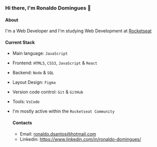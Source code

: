 ### Hi there, I'm Ronaldo Domingues 👋

#### About
I'm a Web Developer and I'm studying Web Development at [Rocketseat](https://www.rocketseat.com.br/)

#### Current Stack
- Main language:  `JavaScript`
- Frontend: `HTML5`, `CSS3`, `JavaScript` & `React`
- Backend: `Node` & `SQL`
- Layout Design: `Figma`
- Version code control: `Git` & `GitHub`
- Tools: `VsCode`
- I'm mostly active within the `Rocketseat Community`

  #### Contacts
  - Email: ronaldo.dsantos@hotmail.com
  - Linkedin: https://www.linkedin.com/in/ronaldo-domingues/
